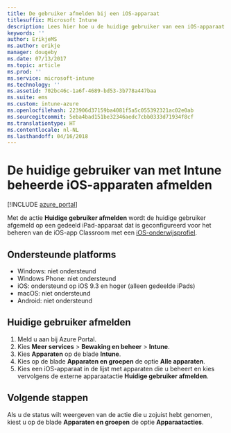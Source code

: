 ```yaml
---
title: De gebruiker afmelden bij een iOS-apparaat
titlesuffix: Microsoft Intune
description: Lees hier hoe u de huidige gebruiker van een iOS-apparaat kunt afmelden met Intune.
keywords: ''
author: ErikjeMS
ms.author: erikje
manager: dougeby
ms.date: 07/13/2017
ms.topic: article
ms.prod: ''
ms.service: microsoft-intune
ms.technology: ''
ms.assetid: 702bc46c-1a6f-4689-bd53-3b778a447baa
ms.suite: ems
ms.custom: intune-azure
ms.openlocfilehash: 223906d37159ba4081f5a5c055392321ac02e0ab
ms.sourcegitcommit: 5eba4bad151be32346aedc7cbb0333d71934f8cf
ms.translationtype: HT
ms.contentlocale: nl-NL
ms.lasthandoff: 04/16/2018
---
```

# <a name="logout-the-current-user-on-intune-managed-ios-devices"></a>De huidige gebruiker van met Intune beheerde iOS-apparaten afmelden


[!INCLUDE [azure_portal](./includes/azure_portal.md)]

Met de actie **Huidige gebruiker afmelden** wordt de huidige gebruiker afgemeld op een gedeeld iPad-apparaat dat is geconfigureerd voor het beheren van de iOS-app Classroom met een [iOS-onderwijsprofiel](education-settings-configure-ios.md). 

## <a name="supported-platforms"></a>Ondersteunde platforms

- Windows: niet ondersteund
- Windows Phone: niet ondersteund
- iOS: ondersteund op iOS 9.3 en hoger (alleen gedeelde iPads)
- macOS: niet ondersteund
- Android: niet ondersteund

## <a name="how-to-logout-the-current-user"></a>Huidige gebruiker afmelden

1.  Meld u aan bij Azure Portal.
2.  Kies **Meer services** > **Bewaking en beheer** > **Intune**.
3.  Kies **Apparaten** op de blade **Intune**.
4.  Kies op de blade **Apparaten en groepen** de optie **Alle apparaten**.
5.  Kies een iOS-apparaat in de lijst met apparaten die u beheert en kies vervolgens de externe apparaatactie **Huidige gebruiker afmelden**.

## <a name="next-steps"></a>Volgende stappen

Als u de status wilt weergeven van de actie die u zojuist hebt genomen, kiest u op de blade **Apparaten en groepen** de optie **Apparaatacties**.
